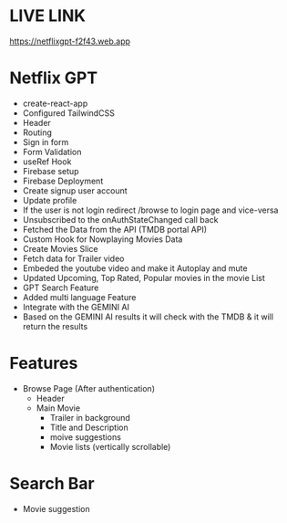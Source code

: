 # LIVE LINK
https://netflixgpt-f2f43.web.app

# Netflix GPT 
- create-react-app
- Configured TailwindCSS
- Header
- Routing
- Sign in form
- Form Validation
- useRef Hook
- Firebase setup
- Firebase Deployment
- Create signup user account
- Update profile
- If the user is not login redirect  /browse to login page and vice-versa
- Unsubscribed to the onAuthStateChanged call back
- Fetched the Data from the API (TMDB portal API)
- Custom Hook for Nowplaying Movies Data
- Create Movies Slice
- Fetch data for Trailer video
- Embeded the youtube video and make it Autoplay and mute
- Updated Upcoming, Top Rated, Popular movies in the movie List
- GPT Search Feature
- Added multi language Feature
- Integrate with the GEMINI AI
 - Based on the GEMINI AI results it will check with the TMDB & it will return the results
# Features
- Browse Page (After authentication)
  - Header
  - Main Movie
    - Trailer in background
    - Title and Description
    - moive suggestions
    - Movie lists (vertically scrollable)
# Search Bar
  - Movie suggestion

